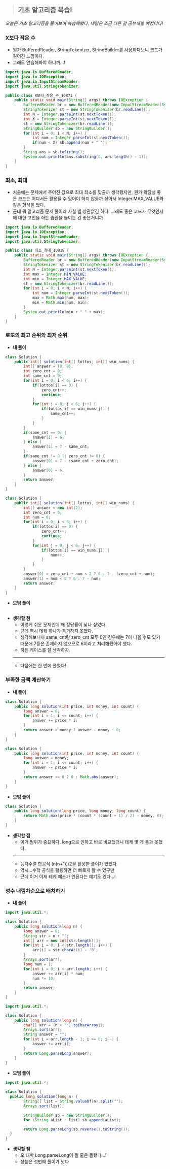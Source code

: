 > ## 기초 알고리즘 복습!

_오늘은 기초 알고리즘을 풀어보며 복습해봤다. 내일은 조금 다른 걸 공부해볼 예정이다!_

### X보다 작은 수

- 뭔가 BufferedReader, StringTokenizer, StringBuilder를 사용하다보니 코드가 길어진 느낌이다.
- 그래도 연습해봐야 하니까…!

```java
import java.io.BufferedReader;
import java.io.IOException;
import java.io.InputStreamReader;
import java.util.StringTokenizer;

public class X보다_작은_수_10871 {
    public static void main(String[] args) throws IOException {
        BufferedReader br = new BufferedReader(new InputStreamReader(System.in));
        StringTokenizer st = new StringTokenizer(br.readLine());
        int N = Integer.parseInt(st.nextToken());
        int X = Integer.parseInt(st.nextToken());
        st = new StringTokenizer(br.readLine());
        StringBuilder sb = new StringBuilder();
        for(int i = 0; i < N; i++) {
            int num = Integer.parseInt(st.nextToken());
            if(num < X) sb.append(num + " ");
        }
        String ans = sb.toString();
        System.out.println(ans.substring(0, ans.length() - 1));
    }
}
```

### 최소, 최대

- 처음에는 문제에서 주어진 값으로 최대 최소를 맞출까 생각했지만, 뭔가 확장성 좋은 코드는 어디서든 활용될 수 있어야 하지 않을까 싶어서 Integer.MAX_VALUE와 같은 형식을 썼다.
- 근데 뭐 알고리즘 문제 풀이라 사실 별 상관없긴 하다. 그래도 좋은 코드가 무엇인지에 대한 고민을 하는 습관을 들이는 건 좋은거니까

```java
import java.io.BufferedReader;
import java.io.IOException;
import java.io.InputStreamReader;
import java.util.StringTokenizer;

public class 최소_최대_10818 {
    public static void main(String[] args) throws IOException {
        BufferedReader br = new BufferedReader(new InputStreamReader(System.in));
        StringTokenizer st = new StringTokenizer(br.readLine());
        int N = Integer.parseInt(st.nextToken());
        int max = Integer.MIN_VALUE;
        int min = Integer.MAX_VALUE;
        st = new StringTokenizer(br.readLine());
        for(int i = 0; i < N; i++) {
            int num = Integer.parseInt(st.nextToken());
            max = Math.max(num, max);
            min = Math.min(num, min);
        }
        System.out.println(min + " " + max);
    }
}
```

### 로또의 최고 순위와 최저 순위

- **내 풀이**

```java
class Solution {
    public int[] solution(int[] lottos, int[] win_nums) {
        int[] answer = {0, 0};
        int zero_cnt = 0;
        int same_cnt = 0;
        for(int i = 0; i < 6; i++) {
            if(lottos[i] == 0) {
                zero_cnt++;
                continue;
            }
            for(int j = 0; j < 6; j++) {
                if(lottos[i] == win_nums[j]) {
                    same_cnt++;
                }
            }
        }
        if(same_cnt == 0) {
            answer[1] = 6;
        } else {
            answer[1] = 7 - same_cnt;
        }
        if(same_cnt != 0 || zero_cnt != 0) {
            answer[0] = 7 - (same_cnt + zero_cnt);
        } else {
            answer[0] = 6;
        }
        return answer;
    }
}
```

```java
class Solution {
    public int[] solution(int[] lottos, int[] win_nums) {
        int[] answer = new int[2];
        int zero_cnt = 0;
        int num = 0;
        for(int i = 0; i < 6; i++) {
            if(lottos[i] == 0) {
                zero_cnt++;
                continue;
            }
            for(int j = 0; j < 6; j++) {
                if(lottos[i] == win_nums[j]) {
                    num++;
                }
            }
        }
        answer[0] = zero_cnt + num < 2 ? 6 : 7 - (zero_cnt + num);
        answer[1] = num < 2 ? 6 : 7 - num;
        return answer;
    }
}
```

- **모범 풀이**

```java

```

- **생각할 점**
  - 이렇게 쉬운 문제인데 왜 정답률이 낮나 싶었다.
  - 근데 역시 테케 하나가 통과하지 못했다.
  - 생각해보니까 same_cnt랑 zero_cnt 모두 0인 경우에는 7이 나올 수도 있기 때문에 7등은 존재하지 않으므로 6이라고 처리해줬어야 했다.
  - 히든 케이스를 잘 생각하자.
  ***
  - 다음에는 한 번에 풀었다!

### 부족한 금액 계산하기

- **내 풀이**

```java
class Solution {
    public long solution(int price, int money, int count) {
        long answer = 0;
        for(int i = 1; i <= count; i++) {
            answer += price * i;
        }
        return answer > money ? answer - money : 0;
    }
}
```

```java
class Solution {
    public long solution(int price, int money, int count) {
        long answer = money;
        for(int i = 1; i <= count; i++) {
            answer -= price * i;
        }
        return answer >= 0 ? 0 : Math.abs(answer);
    }
}
```

- **모범 풀이**

```java
class Solution {
    public long solution(long price, long money, long count) {
        return Math.max(price * (count * (count + 1) / 2) - money, 0);
    }
}
```

- **생각할 점**
  - 이거 범위가 중요하다. long으로 안하고 바로 비교했더니 테케 몇 개 통과 못했다.
  ***
  - 등차수열 합공식 (n(n+1))/2을 활용한 풀이가 있었다.
  - 역시…수학 공식을 활용하면 더 빠르게 할 수 있구만
  - 근데 이거 이제 테케 패스가 안된다는 얘기도 있다…!

### 정수 내림차순으로 배치하기

- **내 풀이**

```java
import java.util.*;

class Solution {
    public long solution(long n) {
        long answer = 0;
        String str = n + "";
        int[] arr = new int[str.length()];
        for(int i = 0; i < str.length(); i++) {
            arr[i] = str.charAt(i) - '0';
        }
        Arrays.sort(arr);
        long num = 1;
        for(int i = 0; i < arr.length; i++) {
            answer += arr[i] * num;
            num *= 10;
        }
        return answer;
    }
}
```

```java
import java.util.*;

class Solution {
    public long solution(long n) {
        char[] arr = (n + "").toCharArray();
        Arrays.sort(arr);
        String answer = "";
        for(int i = arr.length - 1; i >= 0; i--) {
            answer += arr[i];
        }
        return Long.parseLong(answer);
    }
}
```

- **모범 풀이**

```java
import java.util.*;

class Solution {
  public long solution(long n) {
        String[] list = String.valueOf(n).split("");
        Arrays.sort(list);

        StringBuilder sb = new StringBuilder();
        for (String aList : list) sb.append(aList);

        return Long.parseLong(sb.reverse().toString());
  }
}
```

- **생각할 점**
  - 오 대박 Long.parseLong이 될 줄은 몰랐다…!
  - 성능은 첫번째 풀이가 낫다
